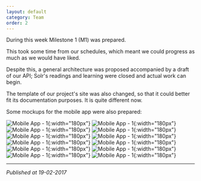 ```yaml
---
layout: default
category: Team
order: 2
---
```


During this week Milestone 1 (M1) was prepared.

This took some time from our schedules, which meant we could progress as much
as we would have liked.

Despite this, a general architecture was proposed accompanied by a draft of
our API; Solr's readings and learning were closed and actual work can begin.

The template of our project's site was also changed, so that it could better
fit its documentation purposes. It is quite different now.

Some mockups for the mobile app were also prepared:

![Mobile App - 1](../../images/mockups/mockups_v0_2_01.png){:width="180px"}
![Mobile App - 1](../../images/mockups/mockups_v0_2_12.png){:width="180px"}
![Mobile App - 1](../../images/mockups/mockups_v0_2_02.png){:width="180px"}
![Mobile App - 1](../../images/mockups/mockups_v0_2_03.png){:width="180px"}
![Mobile App - 1](../../images/mockups/mockups_v0_2_04.png){:width="180px"}
![Mobile App - 1](../../images/mockups/mockups_v0_2_10.png){:width="180px"}
![Mobile App - 1](../../images/mockups/mockups_v0_2_05.png){:width="180px"}
![Mobile App - 1](../../images/mockups/mockups_v0_2_06.png){:width="180px"}
![Mobile App - 1](../../images/mockups/mockups_v0_2_07.png){:width="180px"}
![Mobile App - 1](../../images/mockups/mockups_v0_2_08.png){:width="180px"}
![Mobile App - 1](../../images/mockups/mockups_v0_2_09.png){:width="180px"}
![Mobile App - 1](../../images/mockups/mockups_v0_2_11.png){:width="180px"}

-------------------------------------------------------------------------------
*Published at 19-02-2017*
